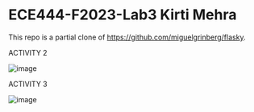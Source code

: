# ECE444-F2023-Lab3 Kirti Mehra
This repo is a partial clone of https://github.com/miguelgrinberg/flasky.

ACTIVITY 2

![image](https://github.com/kxrtx/ECE444-Lab3/assets/90280208/f9ae7fa2-f258-4d87-82e9-b6c8b76500ee)


ACTIVITY 3

![image](https://github.com/kxrtx/ECE444-Lab3/assets/90280208/b356a6bc-408d-4d73-b921-7455226efca2)


